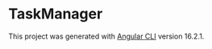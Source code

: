 # TaskManager

This project was generated with [Angular CLI](https://github.com/angular/angular-cli) version 16.2.1.


